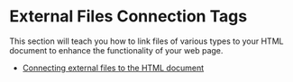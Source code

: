 # External Files Connection Tags

This section will teach you how to link files of various types to your HTML document to enhance the functionality of your web page.

- [Connecting external files to the HTML document](https://www.loom.com/share/06895fe9bf654f9b927dc3b54766f903?sid=bd6516e4-2699-4cac-af2c-5ec31480ae86)

